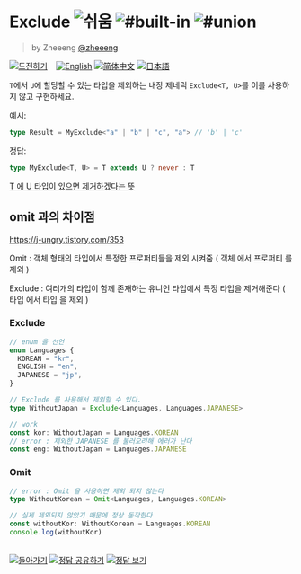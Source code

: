 <!--info-header-start--><h1>Exclude <img src="https://img.shields.io/badge/-%EC%89%AC%EC%9B%80-7aad0c" alt="쉬움"/> <img src="https://img.shields.io/badge/-%23built--in-999" alt="#built-in"/> <img src="https://img.shields.io/badge/-%23union-999" alt="#union"/></h1><blockquote><p>by Zheeeng <a href="https://github.com/zheeeng" target="_blank">@zheeeng</a></p></blockquote><p><a href="https://tsch.js.org/43/play/ko" target="_blank"><img src="https://img.shields.io/badge/-%EB%8F%84%EC%A0%84%ED%95%98%EA%B8%B0-3178c6?logo=typescript&logoColor=white" alt="도전하기"/></a> &nbsp;&nbsp;&nbsp;<a href="./README.md" target="_blank"><img src="https://img.shields.io/badge/-English-gray" alt="English"/></a>  <a href="./README.zh-CN.md" target="_blank"><img src="https://img.shields.io/badge/-%E7%AE%80%E4%BD%93%E4%B8%AD%E6%96%87-gray" alt="简体中文"/></a>  <a href="./README.ja.md" target="_blank"><img src="https://img.shields.io/badge/-%E6%97%A5%E6%9C%AC%E8%AA%9E-gray" alt="日本語"/></a> </p><!--info-header-end-->

`T`에서 `U`에 할당할 수 있는 타입을 제외하는 내장 제네릭 `Exclude<T, U>`를 이를 사용하지 않고 구현하세요.

예시:

```ts
type Result = MyExclude<"a" | "b" | "c", "a"> // 'b' | 'c'
```

정답:

```ts
type MyExclude<T, U> = T extends U ? never : T
```

[T 에 U 타입이 있으면 제거하겠다는 뜻](https://ghaiklor.github.io/type-challenges-solutions/ko/easy-exclude.html)

## omit 과의 차이점

https://j-ungry.tistory.com/353

Omit : 객체 형태의 타입에서 특정한 프로퍼티들을 제외 시켜줌 ( 객체 에서 프로퍼티 를 제외 )

Exclude : 여러개의 타입이 함께 존재하는 유니언 타입에서 특정 타입을 제거해준다 ( 타입 에서 타입 을 제외 )

### Exclude

```ts
// enum 을 선언
enum Languages {
  KOREAN = "kr",
  ENGLISH = "en",
  JAPANESE = "jp",
}

// Exclude 를 사용해서 제외할 수 있다.
type WithoutJapan = Exclude<Languages, Languages.JAPANESE>

// work
const kor: WithoutJapan = Languages.KOREAN
// error : 제외한 JAPANESE 를 불러오려해 에러가 난다
const eng: WithoutJapan = Languages.JAPANESE
```

### Omit

```ts
// error : Omit 을 사용하면 제외 되지 않는다
type WithoutKorean = Omit<Languages, Languages.KOREAN>

// 실제 제외되지 않았기 때문에 정상 동작한다
const withoutKor: WithoutKorean = Languages.KOREAN
console.log(withoutKor)
```

<!--info-footer-start--><br><a href="../../README.ko.md" target="_blank"><img src="https://img.shields.io/badge/-%EB%8F%8C%EC%95%84%EA%B0%80%EA%B8%B0-grey" alt="돌아가기"/></a> <a href="https://tsch.js.org/43/answer/ko" target="_blank"><img src="https://img.shields.io/badge/-%EC%A0%95%EB%8B%B5%20%EA%B3%B5%EC%9C%A0%ED%95%98%EA%B8%B0-teal" alt="정답 공유하기"/></a> <a href="https://tsch.js.org/43/solutions" target="_blank"><img src="https://img.shields.io/badge/-%EC%A0%95%EB%8B%B5%20%EB%B3%B4%EA%B8%B0-de5a77?logo=awesome-lists&logoColor=white" alt="정답 보기"/></a> <!--info-footer-end-->
